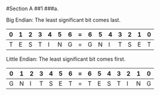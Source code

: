 #Section A
##1
###a.

Big Endian: The least significant bit comes last.

0 | 1 | 2 | 3 | 4 | 5 | 6 | = | 6 | 5 | 4 | 3 | 2 | 1 | 0
--|--|---|---|---|---|---|---|---|---|---|---|---|---|---
T | E | S | T | I | N | G | = | G | N | I | T | S | E | T


Little Endian: The least significant bit comes first.

0 | 1 | 2 | 3 | 4 | 5 | 6 | = | 6 | 5 | 4 | 3 | 2 | 1 | 0
--|--|---|---|---|---|---|---|---|---|---|---|---|---|---
| G | N | I | T | S | E | T | = | T | E | S | T | I | N | G

